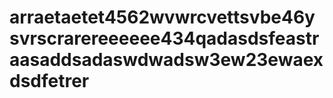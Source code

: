 # arraetaetet4562wvwrcvettsvbe46ysvrscrarereeeeee434qadasdsfeastraasaddsadaswdwadsw3ew23ewaexdsdfetrer